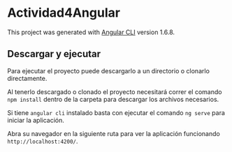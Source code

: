 # Actividad4Angular

This project was generated with [Angular CLI](https://github.com/angular/angular-cli) version 1.6.8.

## Descargar y ejecutar

Para ejecutar el proyecto puede descargarlo a un directorio o clonarlo directamente.

Al tenerlo descargado o clonado el proyecto necesitará correr el comando `npm install` dentro de la carpeta para descargar los archivos necesarios.

Si tiene `angular cli` instalado basta con ejecutar el comando `ng serve` para iniciar la aplicación.

Abra su navegador en la siguiente ruta para ver la aplicación funcionando `http://localhost:4200/`.
